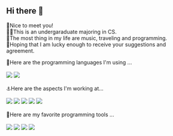 ## Hi there 👋

🥂Nice to meet you! <br/>
🙋‍♀️This is an undergaraduate majoring in CS. <br/>
💫The most thing in my life are music, traveling and programming.<br/>
💖Hoping that I am lucky enough to receive your suggestions and agreement.

🚀Here are the programming languages I'm using ...<br/><br/>
[![](https://img.shields.io/badge/-Python-007396?style=for-the-badge&logo=python&logoColor=ffffff)](https://www.python.org/)
[![](https://img.shields.io/badge/-JavaScript-DC143C?style=for-the-badge&logo=javascript&logoColor=ffffff)](https://www.w3school.com.cn/js/index.asp)
<br/><br/>
⚓Here are the aspects I'm working at...<br/><br/>
[![](https://img.shields.io/badge/-pytorch-D2691E?style=for-the-badge&logo=pytorch&logoColor=ffffff)](https://reactjs.org/)
[![](https://img.shields.io/badge/-Vue.js-483D8B?style=for-the-badge&logo=vuedotjs&logoColor=ffffff)](https://reactjs.org/)
[![](https://img.shields.io/badge/-UNIAPP-3CB371?style=for-the-badge)](https://uniapp.dcloud.io/)
[![](https://img.shields.io/badge/-algorithm-8B4513?style=for-the-badge)](https://www.lanqiao.c)
[![](https://img.shields.io/badge/-spider-9400D3?style=for-the-badge)](https://www.bilibili.com/video/BV1Qf4y1u7uC?spm_id_from=333.1007.top_right_bar_window_custom_collection.content.click)
<br/><br/>
🔑Here are my favorite programming tools ...<br/><br/>
[![](https://img.shields.io/badge/-Typora-000000?style=for-the-badge&logo=markdown&logoColor=ffffff)](https://typora.io/)
[![](https://img.shields.io/badge/-pycharm-708090?style=for-the-badge&logo=pycharm&logoColor=ffffff)](https://www.jetbrains.com/zh-cn/pycharm/)
[![](https://img.shields.io/badge/-vscode-4682B4?style=for-the-badge&logo=visualstudiocode&logoColor=ffffff)](https://code.visualstudio.com/)
[![](https://img.shields.io/badge/-hbuilder-006400?style=for-the-badge)](https://www.dcloud.io/)
<br/><br/>



